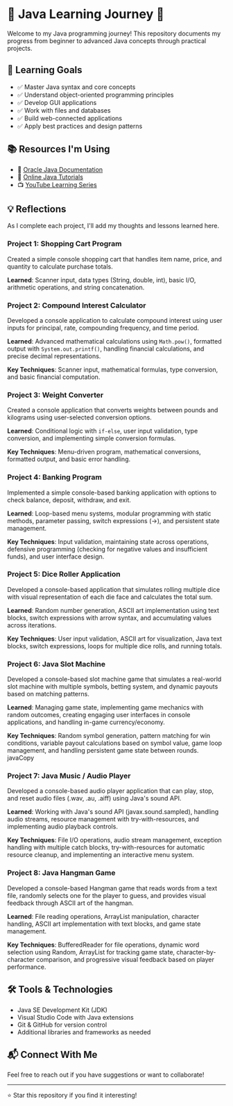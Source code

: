 # 🚀 Java Learning Journey 🚀

Welcome to my Java programming journey! This repository documents my progress from beginner to advanced Java concepts through practical projects.

## 🎯 Learning Goals

- ✅ Master Java syntax and core concepts
- ✅ Understand object-oriented programming principles
- ✅ Develop GUI applications
- ✅ Work with files and databases
- ✅ Build web-connected applications
- ✅ Apply best practices and design patterns


## 📚 Resources I'm Using

- 📖 [Oracle Java Documentation](https://docs.oracle.com/en/java/)
- 📱 [Online Java Tutorials](https://www.w3schools.com/java/default.asp)
- 📺 [YouTube Learning Series](https://youtube.com/playlist?list=PLZPZq0r_RZOOj_NOZYq_R2PECIMglLemc&si=LZt-2GgdvEjWzv3s)

## 💡 Reflections

As I complete each project, I'll add my thoughts and lessons learned here.

### Project 1: Shopping Cart Program
Created a simple console shopping cart that handles item name, price, and quantity to calculate purchase totals.

**Learned**: Scanner input, data types (String, double, int), basic I/O, arithmetic operations, and string concatenation.

### Project 2: Compound Interest Calculator
Developed a console application to calculate compound interest using user inputs for principal, rate, compounding frequency, and time period.

**Learned**: Advanced mathematical calculations using `Math.pow()`, formatted output with `System.out.printf()`, handling financial calculations, and precise decimal representations.

**Key Techniques**: Scanner input, mathematical formulas, type conversion, and basic financial computation.

### Project 3: Weight Converter
Created a console application that converts weights between pounds and kilograms using user-selected conversion options.

**Learned**: Conditional logic with `if-else`, user input validation, type conversion, and implementing simple conversion formulas.

**Key Techniques**: Menu-driven program, mathematical conversions, formatted output, and basic error handling.

### Project 4: Banking Program
Implemented a simple console-based banking application with options to check balance, deposit, withdraw, and exit.

**Learned**: Loop-based menu systems, modular programming with static methods, parameter passing, switch expressions (->), and persistent state management.

**Key Techniques**: Input validation, maintaining state across operations, defensive programming (checking for negative values and insufficient funds), and user interface design.

### Project 5: Dice Roller Application
Developed a console-based application that simulates rolling multiple dice with visual representation of each die face and calculates the total sum.

**Learned**: Random number generation, ASCII art implementation using text blocks, switch expressions with arrow syntax, and accumulating values across iterations.

**Key Techniques**: User input validation, ASCII art for visualization, Java text blocks, switch expressions, loops for multiple dice rolls, and running totals.

### Project 6: Java Slot Machine
Developed a console-based slot machine game that simulates a real-world slot machine with multiple symbols, betting system, and dynamic payouts based on matching patterns.

**Learned**: Managing game state, implementing game mechanics with random outcomes, creating engaging user interfaces in console applications, and handling in-game currency/economy.

**Key Techniques**: Random symbol generation, pattern matching for win conditions, variable payout calculations based on symbol value, game loop management, and handling persistent game state between rounds.
javaCopy

### Project 7: Java Music / Audio Player
Developed a console-based audio player application that can play, stop, and reset audio files (.wav, .au, .aiff) using Java's sound API.

**Learned**: Working with Java's sound API (javax.sound.sampled), handling audio streams, resource management with try-with-resources, and implementing audio playback controls.

**Key Techniques**: File I/O operations, audio stream management, exception handling with multiple catch blocks, try-with-resources for automatic resource cleanup, and implementing an interactive menu system.

### Project 8: Java Hangman Game
Developed a console-based Hangman game that reads words from a text file, randomly selects one for the player to guess, and provides visual feedback through ASCII art of the hangman.

**Learned**: File reading operations, ArrayList manipulation, character handling, ASCII art implementation with text blocks, and game state management.

**Key Techniques**: BufferedReader for file operations, dynamic word selection using Random, ArrayList for tracking game state, character-by-character comparison, and progressive visual feedback based on player performance.

## 🛠️ Tools & Technologies

- Java SE Development Kit (JDK)
- Visual Studio Code with Java extensions
- Git & GitHub for version control
- Additional libraries and frameworks as needed

## 📬 Connect With Me

Feel free to reach out if you have suggestions or want to collaborate!

---

⭐ Star this repository if you find it interesting!
